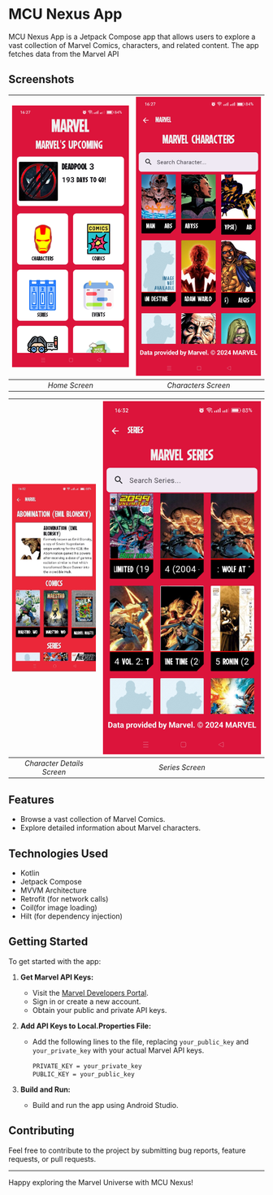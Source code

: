 # MCU Nexus App

MCU Nexus App is a Jetpack Compose app that allows users to explore a vast collection of Marvel Comics, characters, and related content. The app fetches data from the Marvel API
## Screenshots

| ![Screenshot 1](assets/home.jpg) | ![Screenshot 2](assets/characters.jpg) |
|:--------------------------------:|:--------------------------------------:|
|          *Home Screen*           |          *Characters Screen*           |

| ![Screenshot 3](assets/character_details.gif) | ![Screenshot 4](assets/series.jpg) |
|:---------------------------------------------:|:----------------------------------:|
|          *Character Details Screen*           |          *Series Screen*           |


## Features

- Browse a vast collection of Marvel Comics.
- Explore detailed information about Marvel characters.

## Technologies Used

- Kotlin
- Jetpack Compose
- MVVM Architecture
- Retrofit (for network calls)
- Coil(for image loading)
- Hilt (for dependency injection)

## Getting Started

To get started with the app:

1. **Get Marvel API Keys:**
    - Visit the [Marvel Developers Portal](https://developer.marvel.com/).
    - Sign in or create a new account.
    - Obtain your public and private API keys.

2. **Add API Keys to Local.Properties File:**
    - Add the following lines to the file, replacing `your_public_key` and `your_private_key` with your actual Marvel API keys.

      ```properties
      PRIVATE_KEY = your_private_key
      PUBLIC_KEY = your_public_key
      ```

3. **Build and Run:**

    - Build and run the app using Android Studio.


## Contributing

Feel free to contribute to the project by submitting bug reports, feature requests, or pull requests.



---

Happy exploring the Marvel Universe with MCU Nexus!